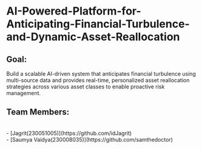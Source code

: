 # AI-Powered-Platform-for-Anticipating-Financial-Turbulence-and-Dynamic-Asset-Reallocation
## Goal: 
Build a scalable AI-driven system that anticipates financial turbulence using multi-source data and provides real-time, personalized asset reallocation strategies across various asset classes to enable proactive risk management.
## Team Members:
<br>
- [Jagrit(230051005)](https://github.com/idJagrit) <br>
- [Saumya Vaidya(230008035)](https://github.com/samthedoctor)
